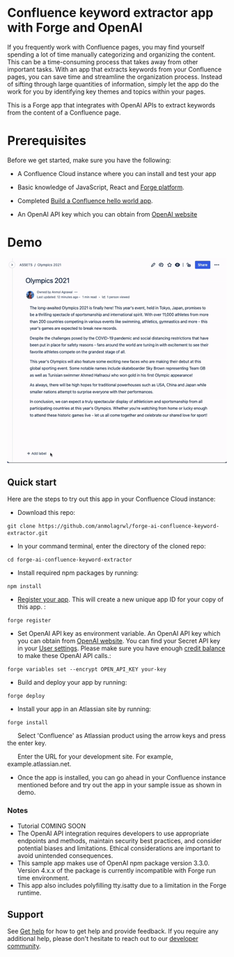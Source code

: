 # Confluence keyword extractor app with Forge and OpenAI

If you frequently work with Confluence pages, you may find yourself spending a lot of time manually categorizing and organizing the content. This can be a time-consuming process that takes away from other important tasks. With an app that extracts keywords from your Confluence pages, you can save time and streamline the organization process. Instead of sifting through large quantities of information, simply let the app do the work for you by identifying key themes and topics within your pages.

This is a Forge app that integrates with OpenAI APIs to extract keywords from the content of a Confluence page.

# Prerequisites
Before we get started, make sure you have the following:

- A Confluence Cloud instance where you can install and test your app

- Basic knowledge of JavaScript, React and [Forge platform](https://developer.atlassian.com/platform/forge/getting-started/).

- Completed [Build a Confluence hello world app](https://developer.atlassian.com/platform/forge/build-a-hello-world-app-in-confluence/).

- An OpenAI API key which you can obtain from [OpenAI website](https://platform.openai.com/docs/api-reference/introduction)

# Demo

![Demo of Confluence keyword extractor app](./keyword-extractor-demo.gif)


## Quick start

Here are the steps to try out this app in your Confluence Cloud instance:

- Download this repo:

```
git clone https://github.com/anmolagrwl/forge-ai-confluence-keyword-extractor.git
```

- In your command terminal, enter the directory of the cloned repo:
```
cd forge-ai-confluence-keyword-extractor
```

- Install required npm packages by running:
```
npm install
```

- [Register your app](https://developer.atlassian.com/platform/forge/cli-reference/register/#description). This will create a new unique app ID for your copy of this app. :
```
forge register
```

- Set OpenAI API key as environment variable. An OpenAI API key which you can obtain from [OpenAI website](https://platform.openai.com/docs/api-reference/introduction). You can find your Secret API key in your [User settings](https://platform.openai.com/account/api-keys). Please make sure you have enough [credit balance](https://platform.openai.com/account/billing/overview) to make these OpenAI API calls.:
```
forge variables set --encrypt OPEN_API_KEY your-key
```

- Build and deploy your app by running:
```
forge deploy
```

- Install your app in an Atlassian site by running:
```
forge install
```
&nbsp; &nbsp; &nbsp; Select 'Confluence' as Atlassian product using the arrow keys and press the enter key.

&nbsp; &nbsp; &nbsp; Enter the URL for your development site. For example, example.atlassian.net.

- Once the app is installed, you can go ahead in your Confluence instance mentioned before and try out the app in your sample issue as shown in demo.

### Notes

- Tutorial COMING SOON
- The OpenAI API integration requires developers to use appropriate endpoints and methods, maintain security best practices, and consider potential biases and limitations. Ethical considerations are important to avoid unintended consequences.
- This sample app makes use of OpenAI npm package version 3.3.0. Version 4.x.x of the package is currently incompatible with Forge run time environment.
- This app also includes polyfilling tty.isatty due to a limitation in the Forge runtime.

## Support

See [Get help](https://developer.atlassian.com/platform/forge/get-help/) for how to get help and provide feedback.
If you require any additional help, please don't hesitate to reach out to our [developer community](https://community.developer.atlassian.com/).
